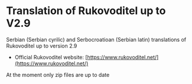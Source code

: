 # Translation of Rukovoditel up to V2.9
Serbian (Serbian cyrilic) and Serbocroatioan (Serbian latin) translations of Rukovoditel up to version 2.9 

- Official Rukovoditel website: [https://www.rukovoditel.net/](https://www.rukovoditel.net/)

At the moment only zip files are up to date
